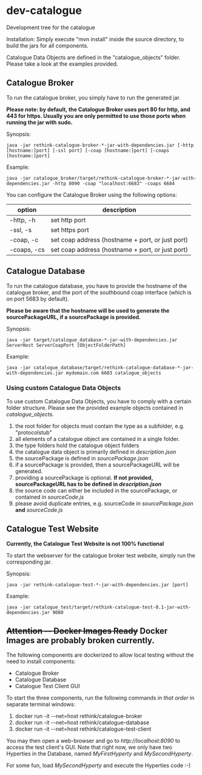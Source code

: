 # dev-catalogue
Development tree for the catalogue

Installation:
Simply execute "mvn install" inside the source directory, to build the jars for all components.

Catalogue Data Objects are defined in the "catalogue_objects" folder. Please take a look at the examples provided.

## Catalogue Broker

To run the catalogue broker, you simply have to run the generated jar.

**Please note: by default, the Catalogue Broker uses port 80 for http, and 443 for https.
Usually you are only permitted to use those ports when running the jar with sudo.**

Synopsis:

`java -jar rethink-catalogue-broker-*-jar-with-dependencies.jar [-http [hostname:]port] [-ssl port] [-coap [hostname:]port] [-coaps [hostname:]port]`

Example:

`java -jar catalogue_broker/target/rethink-catalogue-broker-*-jar-with-dependencies.jar -http 8090 -coap "localhost:6683" -coaps 6684`

You can configure the Catalogue Broker using the following options:

option      | description
----------- | -----------
-http, -h   | set http port
-ssl, -s    | set https port
-coap, -c   | set coap address (hostname + port, or just port)
-coaps, -cs | set coap address (hostname + port, or just port)


## Catalogue Database

To run the catalogue database, you have to provide the hostname of the catalogue broker, and the port of the southbound coap interface (which is on port 5683 by default).

**Please be aware that the hostname will be used to generate the sourcePackageURL, if a sourcePackage is provided.**

Synopsis:

`java -jar target/catalogue_database-*-jar-with-dependencies.jar ServerHost ServerCoapPort [ObjectFolderPath]`

Example:

`java -jar catalogue_database/target/rethink-catalogue-database-*-jar-with-dependencies.jar mydomain.com 6683 catalogue_objects`

### Using custom Catalogue Data Objects

To use custom Catalogue Data Objects, you have to comply with a certain folder structure. Please see the provided example objects contained in *catalogue_objects*.

1. the root folder for objects must contain the type as a subfolder, e.g. "protocolstub"
2. all elements of a catalogue object are contained in a single folder.
3. the type folders hold the catalogue object folders
4. the catalogue data object is primarily defined in *description.json*
5. the sourcePackage is defined in *sourcePackage.json*
6. if a sourcePackage is provided, then a sourcePackageURL will be generated.
7. providing a sourcePackage is optional. **If not provided, sourcePackageURL has to be defined in *description.json***
7. the source code can either be included in the sourcePackage, or contained in *sourceCode.js*
8. please avoid duplicate entries, e.g. sourceCode in *sourcePackage.json* **and** *sourceCode.js*

## Catalogue Test Website

**Currently, the Catalogue Test Website is not 100% functional**

To start the webserver for the catalogue broker test website, simply run the corresponding jar.

Synopsis:

`java -jar rethink-catalogue-test-*-jar-with-dependencies.jar [port]`

Example:

`java -jar catalogue_test/target/rethink-catalogue-test-0.1-jar-with-dependencies.jar 9080`


##  ~~Attention -- Docker Images Ready~~ Docker Images are probably broken currently.

The following components are dockerized to allow local testing without the need to install components:

* Catalogue Broker
* Catalogue Database
* Catalogue Test Client GUI

To start the three components, run the following commands _in that order_ in separate terminal windows:

1. docker run -it --net=host rethink/catalogue-broker
2. docker run -it --net=host rethink/catalogue-database
3. docker run -it --net=host rethink/catalogue-test-client


You may then open a web-browser and go to _http://localhost:8090_ to access the test client's GUI.  Note that right now, we only have two Hyperties in the Database, named _MyFirstHyperty_ and _MySecondHyperty_.

For some fun, load _MySecondHyperty_ and execute the Hyperties code :-)


